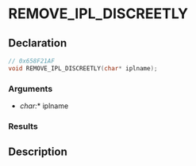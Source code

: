 # REMOVE_IPL_DISCREETLY

## Declaration
```cpp
// 0x658F21AF
void REMOVE_IPL_DISCREETLY(char* iplname);
```

### Arguments
- **char*:** iplname

### Results

## Description
